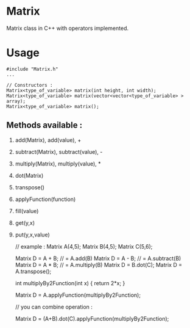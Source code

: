 # Matrix
Matrix class in C++ with operators implemented.

# Usage

    #include "Matrix.h"
    ...

    // Constructors :
    Matrix<type_of_variable> matrix(int height, int width);
    Matrix<type_of_variable> matrix(vector<vector<type_of_variable> > array);
    Matrix<type_of_variable> matrix();

## Methods available :
1) add(Matrix), add(value), +
2) subtract(Matrix), subtract(value), -
3) multiply(Matrix), multiply(value), *
4) dot(Matrix)
5) transpose()
6) applyFunction(function)
7) fill(value)
8) get(y,x)
9) put(y,x,value)

    // example :
    Matrix<int> A(4,5);
    Matrix<int> B(4,5);
    Matrix<int> C(5,6);

    Matrix<int> D = A + B;  // = A.add(B)
    Matrix<int> D = A - B;  // = A.subtract(B)
    Matrix<int> D = A * B;  // = A.multiply(B)
    Matrix<int> D = B.dot(C);
    Matrix<int> D = A.transpose();

    int multiplyBy2Function(int x)
    {
        return 2*x;
    }

    Matrix<int> D = A.applyFunction(multiplyBy2Function);

    // you can combine operation :

    Matrix<int> D = (A+B).dot(C).applyFunction(multiplyBy2Function);
